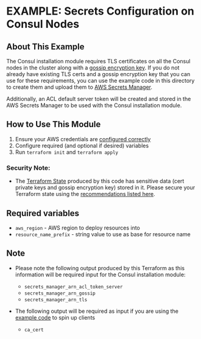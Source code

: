 # EXAMPLE: Secrets Configuration on Consul Nodes

## About This Example

The Consul installation module requires TLS certificates on all the Consul nodes
in the cluster along with a [gossip encryption
key](https://www.consul.io/docs/security/encryption#gossip-encryption). If you
do not already have existing TLS certs and a gossip encryption key that you can
use for these requirements, you can use the example code in this directory to
create them and upload them to [AWS Secrets
Manager](https://aws.amazon.com/secrets-manager/).

Additionally, an ACL default server token will be created and stored in
the AWS Secrets Manager to be used with the Consul installation module.

## How to Use This Module

1. Ensure your AWS credentials are [configured
   correctly](https://docs.aws.amazon.com/cli/latest/userguide/cli-configure-files.html)
2. Configure required (and optional if desired) variables
3. Run `terraform init` and `terraform apply`

### Security Note:
- The [Terraform State](https://www.terraform.io/docs/language/state/index.html)
  produced by this code has sensitive data (cert private keys and gossip
  encryption key) stored in it. Please secure your Terraform state using the
  [recommendations listed
  here](https://www.terraform.io/docs/language/state/sensitive-data.html#recommendations).

## Required variables

* `aws_region` - AWS region to deploy resources into
* `resource_name_prefix` - string value to use as base for resource name

## Note

- Please note the following output produced by this Terraform as this
  information will be required input for the Consul installation module:
   - `secrets_manager_arn_acl_token_server`
   - `secrets_manager_arn_gossip`
   - `secrets_manager_arn_tls`

- The following output will be required as input if you are using the [example code](https://github.com/hashicorp/terraform-aws-consul-ent-starter/tree/main/examples/client) to spin up clients
   - `ca_cert`
